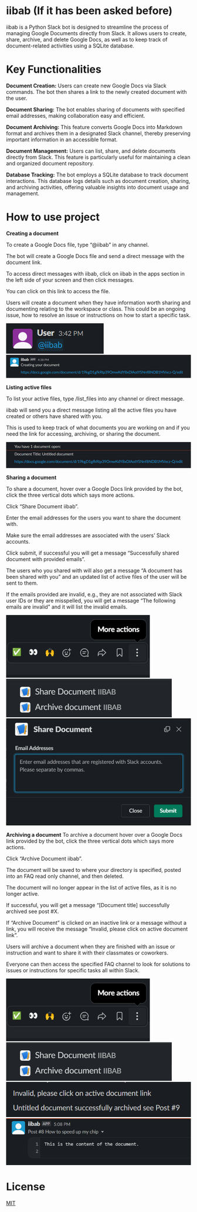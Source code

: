 # iibab (If it has been asked before) 
iibab is a Python Slack bot is designed to streamline the process of managing Google Documents directly from Slack. It allows users to create, share, archive, and delete Google Docs, as well as to keep track of document-related activities using a SQLite database.
# Key Functionalities  
**Document Creation:** Users can create new Google Docs via Slack commands. The bot then shares a link to the newly created document with the user.

**Document Sharing:** The bot enables sharing of documents with specified email addresses, making collaboration easy and efficient.

**Document Archiving:** This feature converts Google Docs into Markdown format and archives them in a designated Slack channel, thereby preserving important information in an accessible format.

**Document Management:** Users can list, share, and delete documents directly from Slack. This feature is particularly useful for maintaining a clean and organized document repository.

**Database Tracking:** The bot employs a SQLite database to track document interactions. This database logs details such as document creation, sharing, and archiving activities, offering valuable insights into document usage and management.

# How to use project 

**Creating a document**  

To create a Google Docs file, type “@iibab” in any channel.  

The bot will create a Google Docs file and send a direct message with the document link.  

To access direct messages with iibab, click on iibab in the apps section in the left side of your screen and then click messages.  

You can click on this link to access the file.  

Users will create a document when they have information worth sharing and documenting relating to the workspace or class. This could be an ongoing issue, how to resolve an issue or instructions on how to start a specific task. 

![Message of user typing "@iibab"](images/Picture1.png)
![iibab sending message to user with Google Docs link](images/Picture2.png)

**Listing active files** 

To list your active files, type /list_files into any channel or direct message.  

iibab will send you a direct message listing all the active files you have created or others have shared with you.  

This is used to keep track of what documents you are working on and if you need the link for accessing, archiving, or sharing the document.  

![iibab sending list of active files to user](images/Picture3.png)

**Sharing a document** 

To share a document, hover over a Google Docs link provided by the bot, click the three vertical dots which says more actions.


Click “Share Document iibab”.

Enter the email addresses for the users you want to share the document with.

Make sure the email addresses are associated with the users’ Slack accounts.

Click submit, if successful you will get a message “Successfully shared document with provided emails”.

The users who you shared with will also get a message “A document has been shared with you” and an updated list of active files of the user will be sent to them. 

If the emails provided are invalid, e.g., they are not associated with Slack user IDs or they are misspelled, you will get a message “The following emails are invalid” and it will list the invalid emails. 


![More actions button](images/Picture4.png) 
![Share button](images/Picture5.png)
![Popup to enter email addresses for sharing](images/Picture6.png)

**Archiving a document** 
To archive a document hover over a Google Docs link provided by the bot, click the three vertical dots which says more actions.

Click “Archive Document iibab”.

The document will be saved to where your directory is specified, posted into an FAQ read only channel, and then deleted.

The document will no longer appear in the list of active files, as it is no longer active.

If successful, you will get a message “[Document title] successfully archived see post #X.

If “Archive Document” is clicked on an inactive link or a message without a link, you will receive the message “Invalid, please click on active document link”.

Users will archive a document when they are finished with an issue or instruction and want to share it with their classmates or coworkers.

Everyone can then access the specified FAQ channel to look for solutions to issues or instructions for specific tasks all within Slack. 

![More actions button](images/Picture4.png) 
![Archive button](images/Picture5.png)
![Error message for unable to archive](images/Picture9.png)
![Archived post in FAQ channel](images/Picture10.png)
# License 
[MIT](https://choosealicense.com/licenses/mit/)
